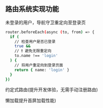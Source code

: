 ## 路由系统实现功能
未登录的用户，导航守卫重定向至登录页

```sh
router.beforeEach(async (to, from) => {
  if (
    // 检查用户是否已登录
    true &&
    // ❗️ 避免无限重定向
    to.name !== 'login'
  ) {
    // 将用户重定向到登录页面
    return { name: 'login' }
  }
})
``` 

约定式路由(提升开发体验，无需手动注册路由)


懒加载提升首屏加载性能)



